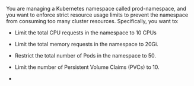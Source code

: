 You are managing a Kubernetes namespace called prod-namespace, and you want to enforce strict resource usage limits to prevent the namespace from consuming too many cluster resources. Specifically, you want to:
- Limit the total CPU requests in the namespace to 10 CPUs
- Limit the total memory requests in the namespace to 20Gi.
- Restrict the total number of Pods in the namespace to 50.
- Limit the number of Persistent Volume Claims (PVCs) to 10.

- 
